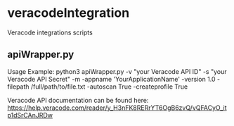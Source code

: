 # veracodeIntegration
Veracode integrations scripts

apiWrapper.py
-------------

Usage Example: python3 apiWrapper.py -v "your Veracode API ID" -s "your Veracode API Secret" -m -appname 'YourApplicationName' -version 1.0 -filepath /full/path/to/file.txt -autoscan True -createprofile True

Veracode API documentation can be found here: https://help.veracode.com/reader/y_H3nFK8RERrYT6OgB6zvQ/vQFACyO_itp1dSrCAnJRDw
